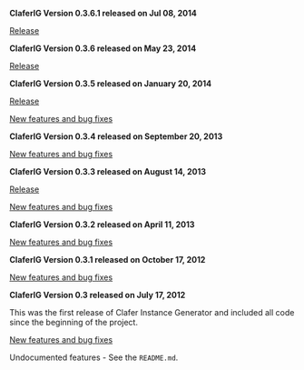 **ClaferIG Version 0.3.6.1 released on Jul 08, 2014**

[Release](https://github.com/gsdlab/claferIG/pull/20)

**ClaferIG Version 0.3.6 released on May 23, 2014**

[Release](https://github.com/gsdlab/claferIG/pull/19)

**ClaferIG Version 0.3.5 released on January 20, 2014**

[Release](https://github.com/gsdlab/claferIG/pull/17)

[New features and bug fixes](http://gsd.uwaterloo.ca:8888/questions/scope:all/sort:activity-desc/tags:v0.3.5,claferig/page:1/)

**ClaferIG Version 0.3.4 released on September 20, 2013**

[New features and bug fixes](http://gsd.uwaterloo.ca:8888/questions/scope:all/sort:activity-desc/tags:v0.3.4,claferig/page:1/)

**ClaferIG Version 0.3.3 released on August 14, 2013**

[Release](https://github.com/gsdlab/claferIG/pull/12)

[New features and bug fixes](http://gsd.uwaterloo.ca:8888/questions/scope:all/sort:activity-desc/tags:v0.3.3,claferig/page:1/)

**ClaferIG Version 0.3.2 released on April 11, 2013**

[New features and bug fixes](http://gsd.uwaterloo.ca:8888/questions/scope:all/sort:activity-desc/tags:v0.3.2,claferig/page:1/)

**ClaferIG Version 0.3.1 released on October 17, 2012**

[New features and bug fixes](http://gsd.uwaterloo.ca:8888/questions/scope:all/sort:activity-desc/tags:v0.3.1,claferig/page:1/)

**ClaferIG Version 0.3 released on July 17, 2012**

This was the first release of Clafer Instance Generator and included all code since the beginning of the project.

[New features and bug fixes](http://gsd.uwaterloo.ca:8888/questions/scope:all/sort:activity-desc/tags:v0.3,claferig/page:1/)

Undocumented features - See the `README.md`.





